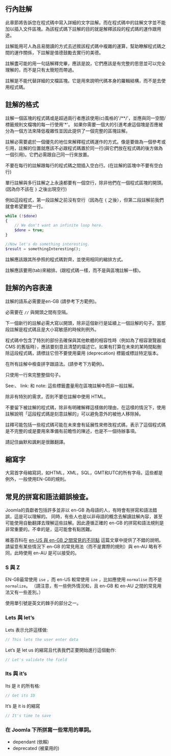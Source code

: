## 行內註解

此章節將告訴您在程式碼中寫入詳細的文字註解。而在程式碼中的註解文字並不能加以插入文件區塊。為該程式碼下註解的目的就是解釋該段的程式碼的運作跟用途。

註解能用可人為且易閱讀的方式去述敘該程式碼中複雜的運算，幫助瞭解程式碼之間的運作關係，下註解是值德鼓勵去實行的美德。

註解盡可能的用一句話解釋完畢，應該是說，它們應該是有完整的思思並可以完全理解的，而不是只有太簡短而帶過。

註解是不能代替詳細的文檔區塊。它是用來說明代碼本身的羅輯結構，而不是去使用程式碼。

## 註解的格式

註解一個區塊的程式碼或是超過兩行者應該使用(c)風格的'/**/'，並應與同一空間/標籤規則文檔塊的每一行使用'*'。 如果你需要一個大的引進考慮這個塊是否應被分為一個方法來降低複雜性並因此提供了一個完整的區塊註解。

註解必需要處於一個優先的地位來解釋程式碼運作的方式。像是要做為一個參考或引用，註解的位置就應該不必跟程式碼置於同一行(與它們放在程式碼的後方做為一個引用)。它們必需跟自己同一行來放置。

不要在每行的註解跟每行的程式碼之間插入空白行。(在註解的區塊中不要有空白行)

單行註解與多行註解之上永遠都要有一個空行，除非他們在一個程式區塊的開頭。(因為你不該在 `}` 之後出現空行)

例如這段程式，第一段註解之前沒有空行（因為在 `{` 之後），但第二段註解前我們就會希望要空一行。

``` php
while (!$done)
{
	// We don't want an infinite loop here.
	$done = true;
}

//Now let's do something interesting.
$result = somethingInteresting();
```

註解應該跟其所參照的程式碼對齊，並使用相同的縮排方式。

註解應該要用(tab)來縮排。(跟程式碼一樣，而不是與區塊註解一樣)。

## 註解的內容表達

註解的語系必需要是en-GB (請參考下方範例)。

必需要在 `//` 與開頭之間有空隔。

下一個新行的註解必需大寫以開頭，除非這個新行是延續上一個註解的句子。當那段註解是程式碼且是大小寫敏感的時候則例外。

程式碼中包含了特別的部份去確保與其他軟體的相容性時（例如為了相容瀏覽器或 CMS 的舊版時），應該要刻意且清楚的描述它。如果有打算在未來的某時間點刪除這段程式碼，請標註它但不要使用棄用 (deprecation) 標籤或標註特定版本。

在所有註解中檢查拼字跟語法。(請參考下方範例)。

只使用一行來完整整個句子。

See:、 link: 和 note: 這些標籤盡量用在區塊註解中而非一般註解。

除非有特別的需求，否則不要在註解中使用 HTML。

不要留下被註解的程式碼，除非有明確解釋這樣做的理由，在這樣的情況下，使用註解說明「這段程式碼是刻意註解的」可以避免意外的被他人移除掉。

註釋可能包括一些程式碼可能在未來會有延展性來修改程式碼，表示了這個程式碼是不完整的或是要用來準備有前瞻性的陳述，也是不一個待辦事項。

請記住幽默和諷剌是很難翻譯。

## 縮寫字

大寫首字母縮寫詞，如HTML，XML，SQL，GMT和UTC的所有字母。這些都是例外，一般使用EN-GB的規則。

## 常見的拼寫和語法錯誤檢查。

Joomla的貢獻者包括許多並非以 en-GB 為母語的人，有時會有拼寫和語法錯誤，這是可以理解的。 同時，有些人也是以非母語的概念去解讀註解內容，甚至可能使用自動翻譯去理解這些註解。因此遵循正確的 en-GB 的拼寫和語法規則是非常重要的。不幸的是，這可能會有點困難。

維基百科在 [en-US 與 en-GB 之間常見的不同點](http://www.wikiwand.com/en/American_and_British_English_spelling_differences) 這篇文章中提供了不錯的說明。請留意有某些情況下 en-GB 的常見用法（而不是實際的規則）與 en-AU 略有不同，此時使用 en-AU 是可以接受的。

### S 與 Z

EN-GB最常使用 `ise` ，而 en-US 較常使用 `ize` ，比如應使用 `normalise` 而不是 `normalize`。 （請注意，有一些例外情況和，且 en-GB 和 en-AU 之間的常見用法又有一些差別。）

使用單引號是英文的棘手的部分之一。

### Lets 與 let’s

Lets 表示允許這樣做:

```php
// This lets the user enter data
```

Let’s 是 let us 的縮寫且代表我們正要開始進行這個動作:

```php
// Let's validate the field
```

### Its 與 it’s

Its 是 it 的所有格:

```php
// Get its ID
```

It’s 是 it is 的縮寫

```php
// It's time to save
```

### 在 Joomla 下所拼寫一些常用的單詞。

- dependant (依賴)
- deprecated (被棄用的)

